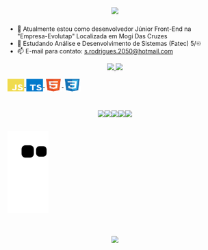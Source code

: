 <h1 align="center">
<img src="https://readme-typing-svg.herokuapp.com/?font=Righteous&size=35&center=true&vCenter=true&width=500&height=70&duration=2000&lines=olá!+👋;+me+chamo+Gustavo+Santos!;" />
</h1>


  - 🔭 Atualmente estou como desenvolvedor Júnior Front-End na "Empresa-Evolutap" Localizada em Mogi Das Cruzes
  - 🌱 Estudando Análise e Desenvolvimento de Sistemas (Fatec) 5/♾️
  - 📫 E-mail para contato: s.rodrigues.2050@hotmail.com

  <div align="center">
    <a href="https://github.com/GustavoSantosRodrigues">
    <img height="170em" src="https://github-readme-stats.vercel.app/api?username=GustavoSantosRodrigues&show_icons=true&theme=dark&include_all_commits=true&count_private=true"/>
    <img height="170em" src="https://github-readme-stats.vercel.app/api/top-langs/?username=GustavoSantosRodrigues&layout=compact&langs_count=7&theme=maroongold"/>
  </div>

  <div style="display: inline_block"><br>
    <img align="center" alt="Gustavo-Js" height="30" width="40" src="https://raw.githubusercontent.com/devicons/devicon/master/icons/javascript/javascript-plain.svg">
    <img align="center" alt="Gustavo-Ts" height="30" width="40" src="https://raw.githubusercontent.com/devicons/devicon/master/icons/typescript/typescript-plain.svg">
  <!--   <img align="center" alt="Gustavo-React" height="30" width="40" src="https://raw.githubusercontent.com/devicons/devicon/master/icons/react/react-original.svg"> -->
    <img align="center" alt="Gustavo-HTML" height="30" width="40" src="https://raw.githubusercontent.com/devicons/devicon/master/icons/html5/html5-original.svg">
    <img align="center" alt="Gustavo-CSS" height="30" width="40" src="https://raw.githubusercontent.com/devicons/devicon/master/icons/css3/css3-original.svg">
    <src="https://media.discordapp.net/attachments/639956127056134178/890373478988013628/Publicacoes_Instagram_1_1.png?width=676&height=676">
  </div>

  ##

  <div style="display: flex; justify-content: center; align-items: center; padding: 15px;"> 
    <a href="https://instagram.com/gustavoxxsr/" target="_blank"><img src="https://img.shields.io/badge/-Instagram-%23E4405F?style=for-the-badge&logo=instagram&logoColor=white" target="_blank"></a>
    <a href="https://www.linkedin.com/in/gustavo-santos-55a13a201/" target="_blank"><img src="https://img.shields.io/badge/-LinkedIn-%230077B5?style=for-the-badge&logo=linkedin&logoColor=white" target="_blank"></a> 
     <a href= "gustavopop000@gmail.com"><img src="https://img.shields.io/badge/-Gmail-%23333?style=for-the-badge&logo=gmail&logoColor=white" target="_blank"></a>
     <a href="#"><img src="https://img.shields.io/badge/Windows-0078D6?style=for-the-badge&logo=windows&logoColor=white" target="_blank"></a>
     <a href="#"><img src="https://img.shields.io/badge/iOS-000000?style=for-the-badge&logo=ios&logoColor=white" target="_blank"></a>
  <!--   https://img.shields.io/badge/iOS-000000?style=for-the-badge&logo=ios&logoColor=white -->
  </div>

  ![Snake animation](https://github.com/GustavoSantosRodrigues/GustavoSantosRodrigues/blob/output/github-contribution-grid-snake.svg)

<h1 align="center">
<img src="https://readme-typing-svg.herokuapp.com/?font=Righteous&size=35&center=true&vCenter=true&width=500&height=70&duration=2000&lines=Obrigado+pela+atenção!";" />
</h1>


 


